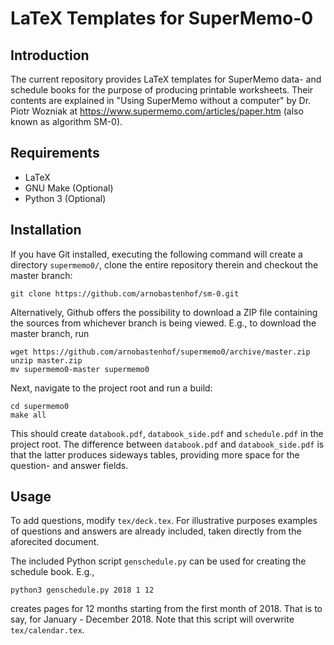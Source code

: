 LaTeX Templates for SuperMemo-0
===============================

Introduction
------------
The current repository provides LaTeX templates for SuperMemo data- and
schedule books for the purpose of producing printable worksheets. Their
contents are explained in "Using SuperMemo without a computer" by Dr.  Piotr
Wozniak at https://www.supermemo.com/articles/paper.htm (also known as
algorithm SM-0).

Requirements
------------
* LaTeX
* GNU Make (Optional)
* Python 3 (Optional)

Installation
------------
If you have Git installed, executing the following command will create a
directory `supermemo0/`, clone the entire repository therein and checkout the
master branch:
```
git clone https://github.com/arnobastenhof/sm-0.git
``` 
Alternatively, Github offers the possibility to download a ZIP file containing
the sources from whichever branch is being viewed. E.g., to download the
master branch, run
```
wget https://github.com/arnobastenhof/supermemo0/archive/master.zip
unzip master.zip
mv supermemo0-master supermemo0
```
Next, navigate to the project root and run a build:
```
cd supermemo0
make all
```
This should create `databook.pdf`, `databook_side.pdf` and `schedule.pdf` in
the project root. The difference between `databook.pdf` and `databook_side.pdf`
is that the latter produces sideways tables, providing more space for the
question- and answer fields.

Usage
-----
To add questions, modify `tex/deck.tex`. For illustrative purposes examples of
questions and answers are already included, taken directly from the aforecited
document. 

The included Python script `genschedule.py` can be used for creating the
schedule book. E.g.,
```
python3 genschedule.py 2018 1 12
```
creates pages for 12 months starting from the first month of 2018. That is to
say, for January - December 2018. Note that this script will overwrite
`tex/calendar.tex`.
